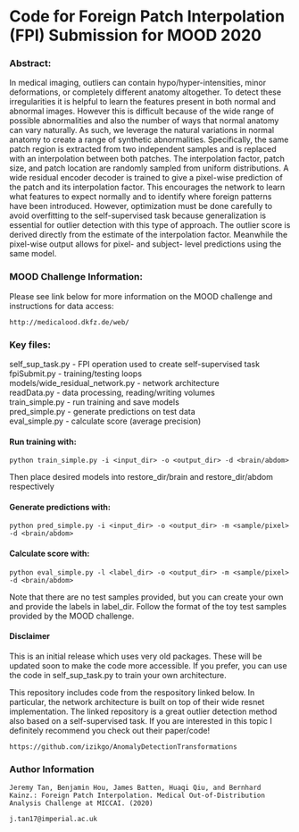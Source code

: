 # Code for Foreign Patch Interpolation (FPI) Submission for MOOD 2020

### Abstract:
In medical imaging, outliers can contain hypo/hyper-intensities, minor deformations, or completely different anatomy altogether. To detect these irregularities it is helpful to learn the features present in both normal and abnormal images. However this is difficult because of the wide range of possible abnormalities and also the number of ways that normal anatomy can vary naturally. As such, we leverage the natural variations in normal anatomy to create a range of synthetic abnormalities. Specifically, the same patch region is extracted from two independent samples and is replaced with an interpolation between both patches. The interpolation factor, patch size, and patch location are randomly sampled from uniform distributions. A wide residual encoder decoder is trained to give a pixel-wise prediction of the patch and its interpolation factor. This encourages the network to learn what features to expect normally and to identify where foreign patterns have been introduced. However, optimization must be done carefully to avoid overfitting to the self-supervised task because generalization is essential for outlier detection with this type of approach. The outlier score is derived directly from the estimate of the interpolation factor. Meanwhile the pixel-wise output allows for pixel- and subject- level predictions using the same model.

### MOOD Challenge Information:
Please see link below for more information on the MOOD challenge and instructions for data access:  
```
http://medicalood.dkfz.de/web/
```

### Key files:  
self_sup_task.py - FPI operation used to create self-supervised task  
fpiSubmit.py - training/testing loops  
models/wide_residual_network.py - network architecture  
readData.py - data processing, reading/writing volumes  
train_simple.py - run training and save models  
pred_simple.py - generate predictions on test data  
eval_simple.py - calculate score (average precision)  


#### Run training with:
```
python train_simple.py -i <input_dir> -o <output_dir> -d <brain/abdom>
```
Then place desired models into restore_dir/brain and restore_dir/abdom respectively


#### Generate predictions with:
```
python pred_simple.py -i <input_dir> -o <output_dir> -m <sample/pixel> -d <brain/abdom>
```

#### Calculate score with:
```
python eval_simple.py -l <label_dir> -o <output_dir> -m <sample/pixel> -d <brain/abdom>
```
Note that there are no test samples provided, but you can create your own and provide the labels in label_dir. Follow the format of the toy test samples provided by the MOOD challenge.


#### Disclaimer
This is an initial release which uses very old packages. These will be updated soon to make the code more accessible. If you prefer, you can use the code in self_sup_task.py to train your own architecture.    

This repository includes code from the respository linked below. In particular, the network architecture is built on top of their wide resnet implementation. The linked repository is a great outlier detection method also based on a self-supervised task. If you are interested in this topic I definitely recommend you check out their paper/code!
```
https://github.com/izikgo/AnomalyDetectionTransformations
```

### Author Information
```
Jeremy Tan, Benjamin Hou, James Batten, Huaqi Qiu, and Bernhard Kainz.: Foreign Patch Interpolation. Medical Out-of-Distribution Analysis Challenge at MICCAI. (2020)

j.tan17@imperial.ac.uk
```



